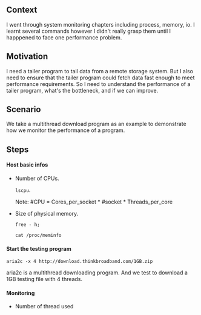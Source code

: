 ## Context
I went through system monitoring chapters including process, memory, io. I learnt several commands however I didn't  really grasp them until I happpened to face one performance problem.

## Motivation
I need a tailer program to tail data from a remote storage system. But I also need to ensure that the tailer program could fetch data fast enough to meet performance requirements. So I need to understand the performance of a tailer program, what's the bottleneck, and if we can improve.

## Scenario
We take a multithread download program as an example to demonstrate how we monitor the performance of a program.

## Steps
#### Host basic infos
- Number of CPUs. 

   `lscpu`. 
   
    Note: #CPU = Cores_per_socket * #socket * Threads_per_core
- Size of physical memory. 

   `free - h;`
   
   `cat /proc/meminfo`
 
#### Start the testing program
```
aria2c -x 4 http://download.thinkbroadband.com/1GB.zip
```
aria2c is a multithread downloading program. And we test to download a 1GB testing file with 4 threads. 

#### Monitoring
- Number of thread used
   ```
   
